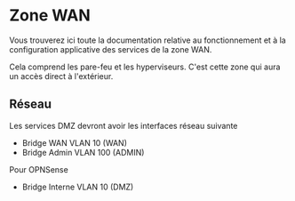 # Zone WAN
Vous trouverez ici toute la documentation relative au fonctionnement et à la configuration applicative des services de la zone WAN.

Cela comprend les pare-feu et les hyperviseurs. C'est cette zone qui aura un accès direct à l'extérieur.

## Réseau

Les services DMZ devront avoir les interfaces réseau suivante
- Bridge WAN VLAN 10 (WAN)
- Bridge Admin VLAN 100 (ADMIN)

Pour OPNSense
- Bridge Interne VLAN 10 (DMZ)

